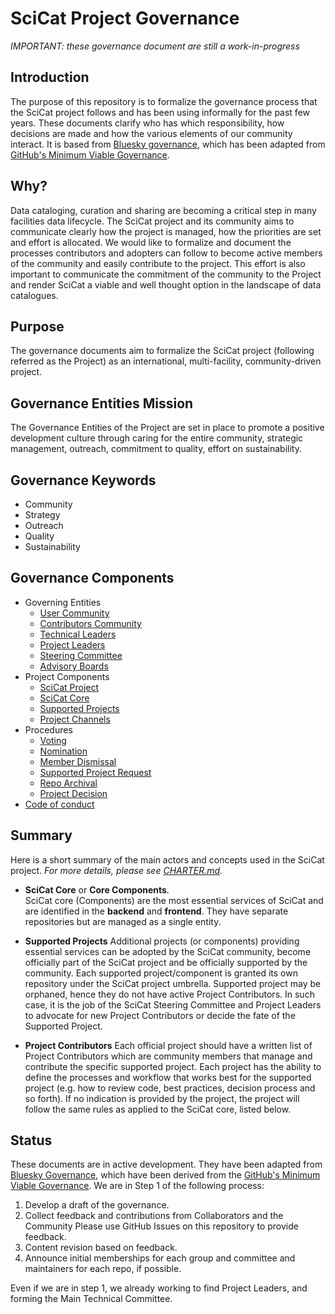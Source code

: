 # SciCat Project Governance

_IMPORTANT: these governance document are still a work-in-progress_

## Introduction

The purpose of this repository is to formalize the governance process that the SciCat project follows and has been using informally for the past few years. 
These documents clarify who has which responsibility, how decisions are made and how the various elements of our community interact. 
It is based from [Bluesky governance](https://), which has been adapted from
[GitHub's Minimum Viable Governance](https://github.blog/2021-07-22-minimum-viable-governance-lightweight-community-structure-foss-projects/).

## Why?

Data cataloging, curation and sharing are becoming a critical step in many facilities data lifecycle.
The SciCat project and its community aims to communicate clearly how the project is managed, how the priorities are set and effort is allocated. We would like to formalize and document the processes contributors and adopters can follow to become active members of the community and easily contribute to the project.
This effort is also important to communicate the commitment of the community to the Project and render SciCat a viable and well thought option in the landscape of data catalogues.

## Purpose
The governance documents aim to formalize the SciCat project (following referred as the Project) as an international, multi-facility, community-driven project.

## Governance Entities Mission
The Governance Entities of the Project are set in place to promote a positive development culture through caring for the entire community, strategic management, outreach, commitment to quality, effort on sustainability.

## Governance Keywords
- Community
- Strategy
- Outreach
- Quality
- Sustainability

## Governance Components
- Governing Entities
  - [User Community](governing-entities/USER-COMMUNITY.md)
  - [Contributors Community](governing-entities/CONTRIBUTORS-COMMUNITY.md)
  - [Technical Leaders](governing-entities/TECHNICAL-LEADERS.md)
  - [Project Leaders](governing-entities/PROJECT-LEADERS.md)
  - [Steering Committee](governing-entities/STEERING-COMMITTEE.md)
  - [Advisory Boards](governing-entities/ADVISORY-BOARDS.md)
- Project Components
  - [SciCat Project]()
  - [SciCat Core]()
  - [Supported Projects]()
  - [Project Channels]()
- Procedures
  - [Voting]()
  - [Nomination]()
  - [Member Dismissal]()
  - [Supported Project Request]()
  - [Repo Archival]()
  - [Project Decision]()
- [Code of conduct]()

## Summary
Here is a short summary of the main actors and concepts used in the SciCat project.
_For more details, please see [CHARTER.md](./CHARTER.md)._

* __SciCat Core__ or __Core Components__.  
  SciCat core (Components) are the most essential services of SciCat and are identified in the __backend__ and __frontend__. They have separate repositories but are managed as a single entity.

* __Supported Projects__
  Additional projects (or components) providing essential services can be adopted by the SciCat community, become officially part of the SciCat project and be officially supported by the community. 
  Each supported project/component is granted its own repository under the SciCat project umbrella.
  Supported project may be orphaned, hence they do not have active Project Contributors. In such case, it is the job of the SciCat Steering Committee and Project Leaders to advocate for new Project Contributors or decide the fate of the Supported Project.  

* __Project Contributors__
  Each official project should have a written list of Project Contributors which are community members that manage and contribute the specific supported project. Each project has the ability to define the processes and workflow that works best for the supported project (e.g. how to review code, best practices, decision process and so forth). If no indication is provided by the project, the project will follow the same rules as applied to the SciCat core, listed below.


## Status

These documents are in active development. They have been adapted from
[Bluesky Governance](https://), which have been derived from the 
[GitHub's Minimum Viable Governance](https://github.com/github/MVG).
We are in Step 1 of the following process:

1. Develop a draft of the governance.
2. Collect feedback and contributions from Collaborators and the Community
   Please use GitHub Issues on this repository to provide feedback.
3. Content revision based on feedback.
4. Announce initial memberships for each group and committee and maintainers for each repo, if possible.  

Even if we are in step 1, we already working to find Project Leaders, and forming the Main Technical Committee.

